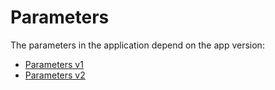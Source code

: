 # Parameters

The parameters in the application depend on the app version:

- [Parameters v1](./parameters_v1.md)
- [Parameters v2](./parameters_v2.md)
